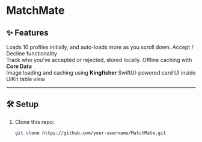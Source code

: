 # MatchMate

## ✨ Features
Loads 10 profiles initially, and auto-loads more as you scroll down.
Accept / Decline functionality  
Track who you've accepted or rejected, stored locally.
Offline caching with **Core Data**  
Image loading and caching using **Kingfisher**
SwiftUI-powered card UI inside UIKit table view

---

## 🛠 Setup

1. Clone this repo:
   ```bash
   git clone https://github.com/your-username/MatchMate.git

